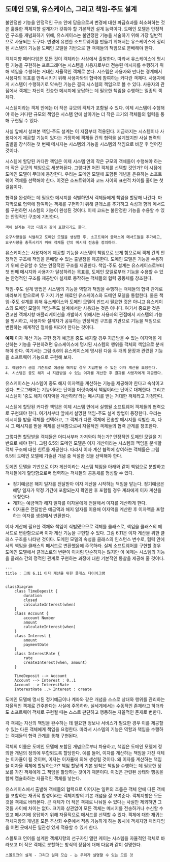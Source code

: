 ## 도메인 모델, 유스케이스, 그리고 책임-주도 설계
불안정한 기능을 안정적인 구조 안에 담음으로써 변경에 대한 파급효과를 최소화하는 것은 훌륭한 객체지향 설계자가 갖춰야 할 기본적인 설계 능력이다. 도메인 모델은 안정적인 구조를 개념화하기 위해, 유스케이스는 불안정한 기능을 서술하기 위해 가장 일반적으로 사용되는 도구다. 변경에 유연한 소프트웨어를 만들기 위해서는 유스케이스에 정리된 시스템의 기능을 도메인 모델을 기반으로 한 객체들의 책임으로 분배해야 한다.

객체지향 패러다임은 모든 것이 객체라는 사상에서 출발한다. 따라서 유스케이스에 명시된 기능을 구현하는 프로그래머는 시스템을 사용자로부터 전송된 메시지를 수행하기 위해 책임을 수행하는 거대한 자율적인 객체로 본다. 시스템은 사용자와 만나는 경계에서 사용자의 목표를 만족시키기 위해 사용자와의 협력에 참여하는 커다란 객체다. 사용자에게 시스템이 수행하기로 약속한 기능은 결국 시스템의 책임으로 볼 수 있다. 사용자의 관점에서 객체는 자신이 전송한 메시지에 응답하는 데 필요한 책임을 수행하는 일종의 객체다. 

시스템이라는 객체 안에는 더 작은 규모의 객체가 포함될 수 있다. 이제 시스템이 수행해야 하는 커다란 규모의 책임은 시스템 안에 살아가는 더 작은 크기의 객체들의 협력을 통해 구현될 수 있다.

사실 앞에서 살펴본 책임-주도 설계는 이 지점부터 적용된다. 지금까지는 시스템이나 사용자에게 제공할 기능이 있다는 가정하에 객체들 간의 협력을 설계했지만 사실 협력의 출발을 장식하는 첫 번째 메시지는 시스템의 기능을 시스템의 책임으로 바꾼 후 얻어진 것이다.

시스템에 할당된 커다란 책임은 이제 시스템 안의 작은 규모의 객체들이 수행해야 하는 더 작은 규모의 책임으로 세분화된다. 그렇다면 어떤 객체를 선택할 것인가? 이 시점에 도메인 모델이 무대에 등장한다. 우리는 도메인 모델에 포함된 개념을 은유하는 소프트웨어 객체를 선택해야 한다. 이것은 소프트웨어와 코드 사이의 표현적 차이를 줄이는 첫걸음이다.

협력을 완성하는 데 필요한 메시지를 식별하면서 객체들에게 책임을 할당해 나간다. 마지막으로 협력에 참여하는 객체를 구현하기 위해 클래스를 추가하고 속성과 함께 메서드를 구현하면 시스템의 기능이 완성된 것이다. 이제 코드는 불안정한 기능을 수용할 수 있는 안정적인 구조에 기반한다.

```text
객체 설계는 가끔 다음과 같이 표현되기도 한다.

요구사항들을 식별하고 도메인 모델을 생성한 후, 소프트웨어 클래스에 메서드들을 추가하고, 요구사항을 충족시키기 위해 객체들 간의 메시지 전송을 정의하라.
```

유스케이스는 사용자에게 제공할 기능을 시스템의 책임으로 보게 함으로써 객체 간의 안정적인 구조에 책임을 분배할 수 있는 출발점을 제공한다. 도메인 모델은 기능을 수용하기 위해 은유할 수 있는 안정적인 구조를 제공한다. 책임-주도 설계는 유스케이스로부터 첫 번째 메시지와 사용자가 달성하려는 목표를, 도메인 모델로부터 기능을 수용할 수 있는 안정적인 구조를 제공받아 실제로 동작하는 객체들의 협력 공동체를 창조한다.

책임-주도 설계 방법은 시스템의 기능을 역할과 책임을 수행하는 객체들의 협력 관게로 바라보게 함으로써 두 가지 기본 재료인 유스케이스와 도메인 모델을 통합한다. 물론 책임-주도 설계를 위해 유스케이스와 도메인 모델이 반드시 필요한 것은 아니고 유스케이스와 도메인 모델이 책임-주도 설계에서만 사용되는 것은 아니다. 여기서 중요한 것은 견고한 객체지향 애플리케이션을 개발하기 위해서는 사용자의 관점에서 시스템의 기능을 명시하고, 사용자와 설계자가 공유하는 안정적인 구조를 기반으로 기능을 책임으로 변환하는 체계적인 절차를 따라야 한다는 것이다.

**예제**
이자 계산 기능 구현
정기 예금을 중도 해지할 경우 지급받을 수 있는 이자액을 계산하는 기능을 구현하려면 유스케이스에 명시된 시스템의 행위를 객체의 책임으로 분배해야 한다. 여기서는 그림 6.6의 유스케이스에 명시된 다음 두 개의 문장과 관련된 기능을 소프트웨어 기능으로 구현해 보자.

```text
3. 예금주가 금일 기준으로 예금을 해지할 경우 지급받을 수 있는 이자 계산을 요청한다.
4. 시스템은 중도 해지 시 지급받을 수 있는 이자를 계산한 후 결과를 사용자에게 제공한다.
```

유스케이스는 시스템이 중도 해지 이자액을 계산하는 기능을 제공해야 한다고 속삭이고 있다. 프로그래머는 기능이라는 단어를 머릿속에서 책임이라는 단어로 대체한다. 그리고 시스템이 '중도 해지 이자액을 계산하라'라는 메시지를 받는 거대한 객체라고 가정한다.

시스템에 할당된 커다란 책임은 이제 시스템 안에서 실행될 소프트웨어 객체들의 협력으로 구현돼야 한다. 여기서부터 앞에서 설명한 책임-주도 설계 방법이 등장한다. 우리는 메시지를 받을 객체를 선택하고, 그 객체가 다른 객체에 전송할 메시지를 식별한 후, 다시 그 메시지를 받을 객체를 선택함으로써 자율적인 객체들의 협력 관게를 창조한다.

그렇다면 할당받을 객체들은 어디서부터 가져와야 하는가? 안정적인 도메인 모델을 기반으로 해야 한다. 그림 6.5의 도메인 모델은 이자 게산이라는 시스템의 책임을 분배할 객체 구조에 대한 힌트를 제공한다. 따라서 이자 계산 협력에 참여하는 객체들은 그림 6.5의 도메인 모델에 기술된 개념 중 적절한 것을 선택해야 한다.

도메인 모델을 기반으로 이자 게산이라는 시스템 책임을 아래와 같이 책임으로 분할하고 객체들에게 할당함으로써 협력하는 객체들의 공동체를 형성할 수 있다.

- 정기예금은 해지 일자를 전달받아 이자 계산을 시작하는 책임을 맡는다. 정기예금은 해당 일자가 약정 기간에 포함되는지 확인한 후 포함될 경우 계좌에게 이자 계산을 요청한다.
- 계좌는 예금액과 해지 일자를 이자율에게 전달해서 이자를 계산하게 한다.
- 이자율은 전달받은 예금액과 해지 일자를 이용해 이자액을 계산한 후 이자액을 포함하는 이자를 생성해서 반환한다.

이자 게산에 필요한 객체와 책임이 식별됐으므로 객체를 클래스로, 책임을 클래스의 메서드로 변환함으로써 이자 게산 기능을 구현할 수 있다. 그림 6.11은 이자 게산을 위한 클래스 구조를 나타낸 것이다. 도메인 모델의 속성을 클래스의 인스턴스 변수로, 협력 안에서의 책임을 클래스의 메서드로 변환했음에 주목하라. 실제 소프트웨어를 구현할 경우 도메인 모델에서 클래스로의 변환이 이처럼 단순하지는 않지만 이 예제는 시스템의 기능을 클래스 간의 정적인 관계로 구현하는 과정에 대한 기본적인 통찰을 제공해 줄 것이다.

```mermaid
---
title : 그림 6.11 이자 계산을 위한 클래스 다이어그램
---

classDiagram
	class TimeDeposit {
		duration
		closed
		calculateInterest(when)
	}
	class Account {
		account Number
		amount
		calculateInterest(when)
	}
	class Interest {
		amount
		paymentDate
	}
	class InterestRate {
		rate
		createInterest(when, amount)
	}

	TimeDeposit --> Account
	Account --> Interest : 0..1
	Account --> InterestRate
	InterestRate ..> Interest : create
```

도메인 모델에 명시된 정기예금이나 계좌와 같은 개념을 스스로 상태와 행위를 관리하는 자율적인 객체로 간주한다는 사실에 주목하라. 실세계에서는 수동적인 존재라고 하더라도 소프트웨어 객체로 구현될 때는 스스로 판단하고 행동하는 자율적인 존재로 변한다.

각 객체는 자신의 책임을 완수하는 데 필요한 정보나 서비스가 필요한 경우 이를 제공할 수 있는 다른 객체에게 책임을 요청한다. 따라서 시스템의 기능은 역할과 책임을 수행하는 객체들의 협력 관계를 통해 구현된다.

객체의 이름은 도메인 모델에 포함된 개념으로부터 차용하고, 책임은 도메인 모델에 정의한 개념의 정의에 부합되도록 할당한다. 예를 들어, 이자를 계산하는 책임을 가진 객체는 이자율이 될 것이며, 이자는 이자율에 의해 생성될 것이다. 왜 이자를 계산하는 책임을 이자율 객체에 할당하는가? 책임 할당의 기본 원칙은 책임을 수행하는 데 필요한 정보를 가진 객체에게  그 책임을 할당하는 것이기 때문이다. 이것은 관련된 상태와 행동을 함께 캡슐화하는 자율적인 객체를 낳는다.

유스케이스에서 출발해 객체들의 협력으로 이어지는 일련의 흐름은 객체 안에 다른 객체를 포함하는 재귀적 합성이라는 객체지향의 기본 개념을 잘 보여준다. 객체지향은 모든 것을 객체로 바라본다. 큰 객체가 더 작은 객체로 나눠질 수 있다는 사실만 제외하면 그것들 사이에 차이는 없다. 크기와 상관없이 모든 객체는 메시지를 전송하거나 수신할 수 있고 메시지에 응답하기 위해 자율적으로 메서드를 선택할 수 있다. 객체에 대한 재귀는 객체지향의 개념을 모든 추상화 수준에서 적용 가능하게 하는 동시에 객체지향 패러다임을 어떤 곳에서든 일관성 있게 적용할 수 있게 한다.

스몰토크 언어를 설계한 객체지향의 선구자인 앨런 케이는 시스템을 자율적인 객체로 바라보고 더 작은 객체로 분할하는 방식의 장점에 대해 다음과 같이 설명한다.

```text
스몰토크의 설계 - 그리고 실제 모습 - 는 우리가 설명할 수 있는 모든 것
```